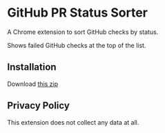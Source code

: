 # GitHub PR Status Sorter

A Chrome extension to sort GitHub checks by status.

Shows failed GitHub checks at the top of the list.

## Installation

Download [this zip](https://github.com/dferber90/github-sorted-checks/archive/refs/heads/main.zip)

## Privacy Policy

This extension does not collect any data at all.
